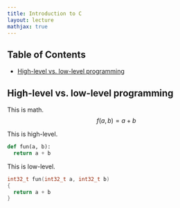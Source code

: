```yaml
---
title: Introduction to C
layout: lecture
mathjax: true
---
```


## Table of Contents
 - [High-level vs. low-level programming](#high-low)




<a name='high-low'></a>
## High-level vs. low-level programming

This is math.
$$
f(a,b) = a + b
$$

This is high-level.

```python
def fun(a, b):
  return a + b
```

This is low-level.
```c
int32_t fun(int32_t a, int32_t b)
{
  return a + b
}
```
